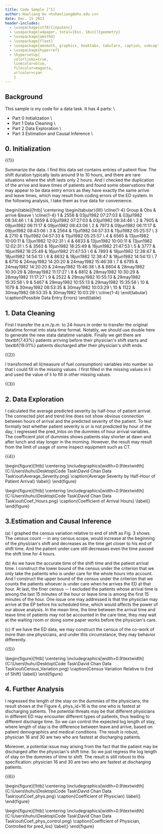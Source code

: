 ```yaml
---
title: Code Sample [^1]
author: Haoliang Hu <huhaoliang@whu.edu.cn>
date: Dec. 15 2023
header-includes:
  - \usepackage[utf8]{inputenc}
  - \usepackage[a4paper, total={8in, 10in}]{geometry}
  - \usepackage{amsthm}
  - \usepackage{float}
  - \usepackage{amsmath, graphicx, booktabs, tabularx, caption, subcaption,amsfonts, bbm}
  - \usepackage{hyperref}
  - \hypersetup{
    colorlinks=true,
    linkcolor=blue,
    filecolor=magenta,      
    urlcolor=cyan
    }
---
```


## Background

[^1]: I finished this markdown file by `markstat`. The source code is in my github repository, [here](https://github.com/whuhu/)

This sample is my code for a data task. It has 4 parts: \
- Part 0 Initialization \
- Part 1 Data Cleaning \
- Part 2 Data Exploration \
- Part 3 Estimation and Causal Inference \

## 0. Initialization

{{1}}

Summarize the data. I find this data set contains entries of patient flow. The shift duration typically lasts around 9 to 10 hours, and there are rare situations where the shift lasts only 2 hours. And I checked the duplication of the arrive and leave times of patients and found some observations that may appear to be data entry errors as they have exactly the same arrive and leave times, which may result from coding errors of the ED system. In the following analysis, I take them as true data for convenience.

\begin{table}[!htb]
\centering
\begin{tabular}{llll}
\cline{1-4}
Group & Obs  & arrive    &leave \\ \cline{1-4}
1     & 2558 & 03jul1982 07:27:03 & 03jul1982 08:34:46 \\
1     & 2659 & 03jul1982 07:27:03 & 03jul1982 08:34:46 \\
2     & 7905 & 09jun1982 06:11:17 & 09jun1982 08:43:06 \\
2     & 7973 & 09jun1982 06:11:17 & 09jun1982 08:43:06 \\
3     & 2564 & 11jul1982 04:57:33 & 11jul1982 05:25:57 \\
3     & 2710 & 11jul1982 04:57:33 & 11jul1982 05:25:57 \\
4     & 6565 & 13jun1982 10:00:11 & 13jun1982 12:02:31 \\
4     & 6833 & 13jun1982 10:00:11 & 13jun1982 12:02:31 \\
5     & 3563 & 16jun1982 18:25:49 & 16jun1982 21:47:53 \\
5     & 3777 & 16jun1982 18:25:49 & 16jun1982 21:47:53 \\
6     & 7893 & 18jun1982 12:38:47 & 18jun1982 14:54:13 \\
6     & 8632 & 18jun1982 12:38:47 & 18jun1982 14:54:13 \\
7     & 6710 & 24may1982 14:20:20 & 24may1982 15:46:38 \\
7     & 6795 & 24may1982 14:20:20 & 24may1982 15:46:38 \\
8     & 8804 & 28may1982 10:30:29 & 28may1982 11:17:27 \\
8     & 8812 & 28may1982 10:30:29 & 28may1982 11:17:27 \\
9     & 2522 & 29may1982 10:55:13 & 29may1982 15:35:56 \\
9     & 5467 & 29may1982 10:55:13 & 29may1982 15:35:56 \\
10    & 1079 & 30may1982 08:53:35 & 30may1982 10:03:29 \\
10    & 1122 & 30may1982 08:53:35 & 30may1982 10:03:29 \\ \cline{1-4}
\end{tabular}
    \caption{Possible Data Entry Errors}
\end{table}

## 1. Data Cleaning

First I transfer the a.m./p.m. to 24-hours in order to transfer the original datatime format into stata time format. Notably, we should use double here to generate the new stata datatime variable. Finally we get there are \textbf{7.43\%} patients arriving before their physician's shift starts and \textbf{19.01\%} patients discharged after their physician's shift ends.


{{2}}


I transformed all li(measure of fuel consumption) variables into number so that I could fill in the missing values. 
I first filled in the missing values in li and used the value of li to fill in other missing values. 


{{3}}


## 2. Data Exploration

I calculated the average predicted severity by half-hour of patient arrival. The connected plot and trend line does not show obvious connection between hours of arrival and the predicted severity of the patient. To test formally test whether patient severity is or is not predicted by hour of the day, I regressed the pred\_lnlos on the dummies of hour arrival variables. The coefficient plot of dummies shows patients stay shorter at dawn and after lunch and stay longer in the morning. However, the result may result from the limit of usage of some inspect equipment such as CT.


{{4}}


\begin{figure}[!htb]
  \centering
  \includegraphics[width=0.9\textwidth]{C:\Users\huhu\Desktop\Code Task\David Chan Data Task\out\Average_Severity.png}
  \caption{Average Severity by Half-Hour of Patient Arrival}
  \label{}
\end{figure}

\begin{figure}[!htb]
  \centering
  \includegraphics[width=0.9\textwidth]{C:\Users\huhu\Desktop\Code Task\David Chan Data Task\out\Coef_Hours.png}
  \caption{Coefficient of Arrival Hours}
  \label{}
\end{figure}



## 3.Estimation and Causal Inference

(a) I graphed the census variation relative to end of shift as Fig. 3 shows. The census count -- in any census scope, would increase at the beginning of the physician's shift and decreases as the time get closer to his end of shift time. And the patient under care still decreases even the time passed the shift time for 4 hours.

(b) As we have the accurate time of the shift time and the patient arrival time. I construct the lower bound of the census under the criterion that we only take the patients who is under care for the whole hours into account. And I construct the upper bound of the census under the criterion that we counts the patients whoever is under care when he arrives the ED at that hour. At last, the finer census -- I excluded the patients whose arrival time is among the last 15 minutes of the hour or leave time is among the first 15 minutes of the hour. One issue one may addressed is that the physician may arrive at the EP before his scheduled time, which would affects the power of our above analysis. In the mean time, the time between the arrival time and leave time of patients may not be accounted in the care time, they may wait at the waiting room or doing some paper works before the physician's care.

(c) If we have the ED data, we may construct the census of the co-work of more than one physicians, and under this circumstance, they may behavior differently.


{{5}}


\begin{figure}[!htb]
  \centering
  \includegraphics[width=0.9\textwidth]{C:\Users\huhu\Desktop\Code Task\David Chan Data Task\out\Census_Variation.png}
  \caption{Census Variation Relative to End of Shift}
  \label{}
\end{figure}

## 4. Further Analysis

I regressed the length of the stay on the dummies of the physicians, the result shows at the Figure 4, phys\_id=16 is the one who is fastest at discharging patients. The potential threats may be that different physicians in different ED may encounter different types of patients, thus leading to different discharge time. So we can control the expected log length of stay, where length of stay is the difference between leave and arrive, based on patient demographics and medical conditions. The result is robust, physician 16 and 30 are two who are fastest at discharging patients.

Moreover, a potential issue may arising from the fact that the patient may be discharged after the physician's shift time. So we just regress the log length of stay on the dummies of time to shift. The result is still robust to this specification: physician 16 and 30 are two who are fastest at discharging patients.


{{6}}


\begin{figure}[!htb]
  \centering
  \includegraphics[width=0.9\textwidth]{C:\Users\huhu\Desktop\Code Task\David Chan Data Task\out\Coef_phys.png}
  \caption{Coefficient of Physician}
  \label{}
\end{figure}

\begin{figure}[!htb]
  \centering
  \includegraphics[width=0.9\textwidth]{C:\Users\huhu\Desktop\Code Task\David Chan Data Task\out\Coef_phys_control.png}
  \caption{Coefficient of Physician, Controlled for pred\_los}
  \label{}
\end{figure}
